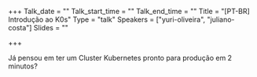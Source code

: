 +++
Talk_date = ""
Talk_start_time = ""
Talk_end_time = ""
Title = "[PT-BR] Introdução ao K0s"
Type = "talk"
Speakers = ["yuri-oliveira", "juliano-costa"]
Slides = ""

+++

Já pensou em ter um Cluster Kubernetes pronto para produção em 2 minutos?